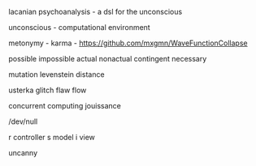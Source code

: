 lacanian psychoanalysis - a dsl for the unconscious

unconscious - computational environment

metonymy - karma - https://github.com/mxgmn/WaveFunctionCollapse




possible impossible
actual nonactual
contingent necessary



mutation
levenstein distance

usterka glitch flaw flow

concurrent computing
  jouissance  

/dev/null


r controller
s model
i view

uncanny

